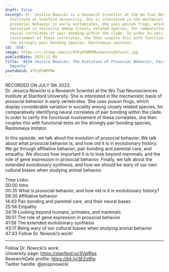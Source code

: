 ```yaml
---
draft: false
excerpt: Dr. Jessica Nowicki is a Research Scientist at the Wu Tsai Neurosciences
  Institute at Stanford University. She is interested in the mechanistic basis of
  prosocial behavior in early vertebrates. She uses poison frogs, which display considerable
  variation in sociality among closely related species, for comparatively identifying
  neural correlates of pair bonding within the clade. In order to verify the functional
  involvement of these correlates, she then couples this with functional tests on
  the strongly pair bonding species, Ranitomeya imitator.
id: '858'
image: https://i.ytimg.com/vi/4TVyOlWMYMw/maxresdefault.jpg
publishDate: 2023-11-09
title: '#858 Jessica Nowicki: The Evolution of Prosocial Behavior, Pair Bonding, and
  Empathy'
youtubeid: 4TVyOlWMYMw
---
```

<div class="timelinks">

RECORDED ON JULY 5th 2023.  
Dr. Jessica Nowicki is a Research Scientist at the Wu Tsai Neurosciences Institute at Stanford University. She is interested in the mechanistic basis of prosocial behavior in early vertebrates. She uses poison frogs, which display considerable variation in sociality among closely related species, for comparatively identifying neural correlates of pair bonding within the clade. In order to verify the functional involvement of these correlates, she then couples this with functional tests on the strongly pair bonding species, Ranitomeya imitator.

In this episode, we talk about the evolution of prosocial behavior. We talk about what prosocial behavior is, and how old it is in evolutionary history. We go through affiliative behavior, pair bonding and parental care, and empathy. We discuss how important it is to look beyond mammals, and the role of gene expression in prosocial behavior. Finally, we talk about the extended evolutionary synthesis, and how we should be wary of our own cultural biases when studying animal behavior.

Time Links:  
<time>00:00</time> Intro  
<time>00:35</time> What is prosocial behavior, and how old is it in evolutionary history?  
<time>08:30</time> Affiliative behavior  
<time>14:43</time> Pair bonding and parental care, and their neural bases  
<time>25:56</time> Empathy  
<time>34:19</time> Looking beyond humans, primates, and mammals  
<time>36:51</time> The role of gene expression in prosocial behavior  
<time>41:58</time> The extended evolutionary synthesis  
<time>43:17</time> Being wary of our cultural biases when studying animal behavior  
<time>47:43</time> Follow Dr. Nowicki’s work!

---

Follow Dr. Nowicki’s work:  
University page: https://stanford.io/3VafRgs  
ResearchGate profile: https://bit.ly/3EZq9tg  
Twitter handle: @jesspnowicki
</div>

